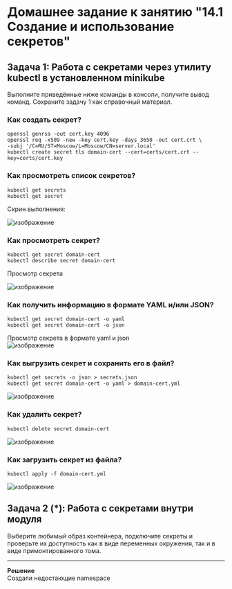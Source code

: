 # Домашнее задание к занятию "14.1 Создание и использование секретов"

## Задача 1: Работа с секретами через утилиту kubectl в установленном minikube

Выполните приведённые ниже команды в консоли, получите вывод команд. Сохраните
задачу 1 как справочный материал.

### Как создать секрет?

```
openssl genrsa -out cert.key 4096
openssl req -x509 -new -key cert.key -days 3650 -out cert.crt \
-subj '/C=RU/ST=Moscow/L=Moscow/CN=server.local'
kubectl create secret tls domain-cert --cert=certs/cert.crt --key=certs/cert.key
```

### Как просмотреть список секретов?

```
kubectl get secrets
kubectl get secret
```
Скрин выполнения:   
     
![изображение](https://user-images.githubusercontent.com/87299405/182077260-b31c8aac-52ac-4f4e-b433-6c3539ed899e.png)    
    

### Как просмотреть секрет?

```
kubectl get secret domain-cert
kubectl describe secret domain-cert
```    
Просмотр секрета   
    
![изображение](https://user-images.githubusercontent.com/87299405/182077540-bc0bb5dc-25f5-4495-a330-6dfb2ad7af19.png)    
    

### Как получить информацию в формате YAML и/или JSON?

```
kubectl get secret domain-cert -o yaml
kubectl get secret domain-cert -o json
```

Просмотр секрета в формате yaml и json    
![изображение](https://user-images.githubusercontent.com/87299405/182077788-177b619f-2389-4baa-9fcb-7c2aca316f66.png)    
    

### Как выгрузить секрет и сохранить его в файл?

```
kubectl get secrets -o json > secrets.json
kubectl get secret domain-cert -o yaml > domain-cert.yml
```
![изображение](https://user-images.githubusercontent.com/87299405/182078207-2e27c52f-24cb-4384-9b70-39ac1ac41245.png)
    

### Как удалить секрет?

```
kubectl delete secret domain-cert
```    
![изображение](https://user-images.githubusercontent.com/87299405/182078305-479666ac-499b-414c-a6f1-2190a6c1c4f3.png)


### Как загрузить секрет из файла?

```
kubectl apply -f domain-cert.yml
```    
![изображение](https://user-images.githubusercontent.com/87299405/182078445-e1b868dc-2310-4447-a7b6-fa6781211211.png)
    

## Задача 2 (*): Работа с секретами внутри модуля

Выберите любимый образ контейнера, подключите секреты и проверьте их доступность
как в виде переменных окружения, так и в виде примонтированного тома.

---
     
**Решение**   
Создали недостающие namespace   
